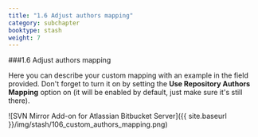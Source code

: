 ```yaml
---
title: "1.6 Adjust authors mapping"
category: subchapter
booktype: stash
weight: 7
---
```

###1.6 Adjust authors mapping

Here you can describe your custom mapping with an example in the field provided.
Don't forget to turn it on by setting the **Use Repository Authors Mapping** option on (it will be enabled by default, just make sure it's still there).

![SVN Mirror Add-on for Atlassian Bitbucket Server]({{ site.baseurl }}/img/stash/106_custom_authors_mapping.png)

[](#up)